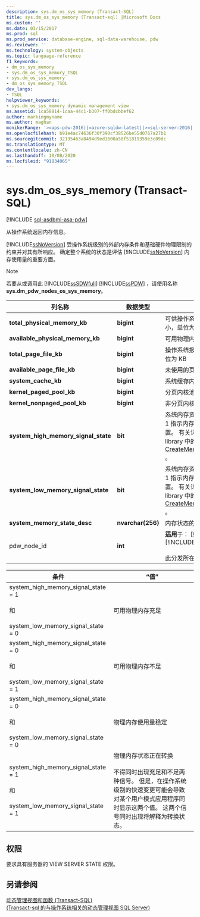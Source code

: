 ```yaml
---
description: sys.dm_os_sys_memory (Transact-SQL)
title: sys.dm_os_sys_memory (Transact-sql) |Microsoft Docs
ms.custom: ''
ms.date: 03/15/2017
ms.prod: sql
ms.prod_service: database-engine, sql-data-warehouse, pdw
ms.reviewer: ''
ms.technology: system-objects
ms.topic: language-reference
f1_keywords:
- dm_os_sys_memory
- sys.dm_os_sys_memory_TSQL
- sys.dm_os_sys_memory
- dm_os_sys_memory_TSQL
dev_langs:
- TSQL
helpviewer_keywords:
- sys.dm_os_sys_memory dynamic management view
ms.assetid: 1ca58814-1caa-44c1-b307-ff0bdcbbef62
author: markingmyname
ms.author: maghan
monikerRange: '>=aps-pdw-2016||=azure-sqldw-latest||>=sql-server-2016||=sqlallproducts-allversions||>=sql-server-linux-2017||=azuresqldb-mi-current'
ms.openlocfilehash: b91e4ac74636f30f390cf38526be55d0767a27b1
ms.sourcegitcommit: 32135463a8494d9ed1600a58f51819359e3c09dc
ms.translationtype: MT
ms.contentlocale: zh-CN
ms.lasthandoff: 10/08/2020
ms.locfileid: "91834065"
---
```

# <a name="sysdm_os_sys_memory-transact-sql"></a>sys.dm_os_sys_memory (Transact-SQL)
[!INCLUDE [sql-asdbmi-asa-pdw](../../includes/applies-to-version/sql-asdbmi-asa-pdw.md)]

  从操作系统返回内存信息。  
  
 [!INCLUDE[ssNoVersion](../../includes/ssnoversion-md.md)] 受操作系统级别的外部内存条件和基础硬件物理限制的约束并对其有所响应。 确定整个系统的状态是评估 [!INCLUDE[ssNoVersion](../../includes/ssnoversion-md.md)] 内存使用量的重要方面。  
  
> [!NOTE]  
>  若要从或调用此 [!INCLUDE[ssSDWfull](../../includes/sssdwfull-md.md)] [!INCLUDE[ssPDW](../../includes/sspdw-md.md)] ，请使用名称 **sys.dm_pdw_nodes_os_sys_memory**。  
  
|列名称|数据类型|说明|  
|-----------------|---------------|-----------------|  
|**total_physical_memory_kb**|**bigint**|可供操作系统使用的总物理内存大小，单位为千字节 (KB)。|  
|**available_physical_memory_kb**|**bigint**|可用物理内存的大小，单位为 KB。|  
|**total_page_file_kb**|**bigint**|操作系统报告的提交限制的大小，单位为 KB|  
|**available_page_file_kb**|**bigint**|未使用的页面文件总数（KB）。|  
|**system_cache_kb**|**bigint**|系统缓存内存总量，单位为 KB。|  
|**kernel_paged_pool_kb**|**bigint**|分页内核池的总量，单位为 KB。|  
|**kernel_nonpaged_pool_kb**|**bigint**|非分页内核池的总量，单位为 KB。|  
|**system_high_memory_signal_state**|**bit**|系统内存资源充足的状态通知。 值为 1 指示内存充足信号已由 Windows 设置。 有关详细信息，请参阅 MSDN library 中的 [CreateMemoryResourceNotification](/windows/win32/api/memoryapi/nf-memoryapi-creatememoryresourcenotification) 。|  
|**system_low_memory_signal_state**|**bit**|系统内存资源不足的状态通知。 值为 1 指示内存不足信号已由 Windows 设置。 有关详细信息，请参阅 MSDN library 中的 [CreateMemoryResourceNotification](/windows/win32/api/memoryapi/nf-memoryapi-creatememoryresourcenotification) 。|  
|**system_memory_state_desc**|**nvarchar(256)**|内存状态的说明。 请参阅下表。|  
|pdw_node_id|**int**|**适用**于： [!INCLUDE[ssSDWfull](../../includes/sssdwfull-md.md)] 、 [!INCLUDE[ssPDW](../../includes/sspdw-md.md)]<br /><br /> 此分发所在的节点的标识符。|  
  
|条件|“值”|  
|---------------|-----------|  
|system_high_memory_signal_state = 1<br /><br /> 和<br /><br /> system_low_memory_signal_state = 0|可用物理内存充足|  
|system_high_memory_signal_state = 0<br /><br /> 和<br /><br /> system_low_memory_signal_state = 1|可用物理内存不足|  
|system_high_memory_signal_state = 0<br /><br /> 和<br /><br /> system_low_memory_signal_state = 0|物理内存使用量稳定|  
|system_high_memory_signal_state = 1<br /><br /> 和<br /><br /> system_low_memory_signal_state = 1|物理内存状态正在转换<br /><br /> 不得同时出现充足和不足两种信号。 但是，在操作系统级别的快速变更可能会导致对某个用户模式应用程序同时显示这两个值。 这两个信号同时出现将解释为转换状态。|  
  
## <a name="permissions"></a>权限  
 要求具有服务器的 VIEW SERVER STATE 权限。  
  
## <a name="see-also"></a>另请参阅  
 [动态管理视图和函数 (Transact-SQL)](~/relational-databases/system-dynamic-management-views/system-dynamic-management-views.md)   
 [&#40;Transact-sql 的与操作系统相关的动态管理视图 SQL Server&#41;](../../relational-databases/system-dynamic-management-views/sql-server-operating-system-related-dynamic-management-views-transact-sql.md)  
  
